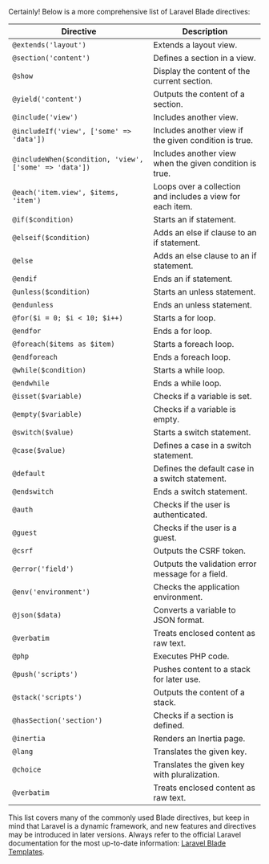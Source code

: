 Certainly! Below is a more comprehensive list of Laravel Blade directives:

| Directive                           | Description                                           |
| ----------------------------------- | ----------------------------------------------------- |
| `@extends('layout')`                 | Extends a layout view.                                |
| `@section('content')`               | Defines a section in a view.                          |
| `@show`                             | Display the content of the current section.           |
| `@yield('content')`                 | Outputs the content of a section.                     |
| `@include('view')`                  | Includes another view.                                |
| `@includeIf('view', ['some' => 'data'])` | Includes another view if the given condition is true. |
| `@includeWhen($condition, 'view', ['some' => 'data'])` | Includes another view when the given condition is true. |
| `@each('item.view', $items, 'item')` | Loops over a collection and includes a view for each item. |
| `@if($condition)`                   | Starts an if statement.                               |
| `@elseif($condition)`                | Adds an else if clause to an if statement.            |
| `@else`                             | Adds an else clause to an if statement.               |
| `@endif`                            | Ends an if statement.                                 |
| `@unless($condition)`                | Starts an unless statement.                           |
| `@endunless`                        | Ends an unless statement.                             |
| `@for($i = 0; $i < 10; $i++)`       | Starts a for loop.                                    |
| `@endfor`                           | Ends a for loop.                                      |
| `@foreach($items as $item)`         | Starts a foreach loop.                                |
| `@endforeach`                        | Ends a foreach loop.                                  |
| `@while($condition)`                | Starts a while loop.                                  |
| `@endwhile`                         | Ends a while loop.                                    |
| `@isset($variable)`                 | Checks if a variable is set.                         |
| `@empty($variable)`                 | Checks if a variable is empty.                       |
| `@switch($value)`                   | Starts a switch statement.                            |
| `@case($value)`                     | Defines a case in a switch statement.                |
| `@default`                          | Defines the default case in a switch statement.      |
| `@endswitch`                        | Ends a switch statement.                              |
| `@auth`                             | Checks if the user is authenticated.                 |
| `@guest`                            | Checks if the user is a guest.                       |
| `@csrf`                             | Outputs the CSRF token.                               |
| `@error('field')`                   | Outputs the validation error message for a field.    |
| `@env('environment')`               | Checks the application environment.                  |
| `@json($data)`                      | Converts a variable to JSON format.                  |
| `@verbatim`                         | Treats enclosed content as raw text.                 |
| `@php`                              | Executes PHP code.                                    |
| `@push('scripts')`                  | Pushes content to a stack for later use.             |
| `@stack('scripts')`                 | Outputs the content of a stack.                      |
| `@hasSection('section')`            | Checks if a section is defined.                      |
| `@inertia`                          | Renders an Inertia page.                             |
| `@lang`                             | Translates the given key.                            |
| `@choice`                           | Translates the given key with pluralization.         |
| `@verbatim`                         | Treats enclosed content as raw text.                 |

This list covers many of the commonly used Blade directives, but keep in mind that Laravel is a dynamic framework, and new features and directives may be introduced in later versions. Always refer to the official Laravel documentation for the most up-to-date information: [Laravel Blade Templates](https://laravel.com/docs/8.x/blade).
